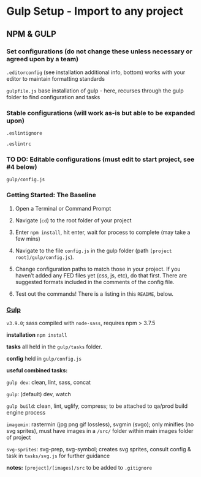 # Gulp Setup - Import to any project

## NPM & GULP

### Set configurations (do not change these unless necessary or agreed upon by a team)
`.editorconfig` (see installation additional info, bottom)
works with your editor to maintain formatting standards

`gulpfile.js`
base installation of gulp - here, recurses through the gulp folder to find configuration and tasks

### Stable configurations (will work as-is but able to be expanded upon)

`.eslintignore`

`.eslintrc`

### TO DO: Editable configurations (must edit to start project, see #4 below)
`gulp/config.js`

### Getting Started: The Baseline
1. Open a Terminal or Command Prompt

2. Navigate (`cd`) to the root folder of your project

3. Enter `npm install`, hit enter, wait for process to complete (may take a few mins)

4. Navigate to the file `config.js` in the gulp folder (path `[project root]/gulp/config.js`).

5. Change configuration paths to match those in your project. If you haven’t added any FED files yet (css, js, etc), do that first. There are suggested formats included in the comments of the config file.

6. Test out the commands! There is a listing in this `README`, below.

### [Gulp](http://gulpjs.com/)
`v3.9.0`; sass compiled with `node-sass`, requires npm > 3.7.5

__installation__
`npm install`

__tasks__
all held in the `gulp/tasks` folder.

__config__
held in `gulp/config.js`

__useful combined tasks:__

`gulp dev`: clean, lint, sass, concat

`gulp`: (default) dev, watch

`gulp build`: clean, lint, uglify, compress; to be attached to qa/prod build engine process

`imagemin`: rastermin (jpg png gif lossless), svgmin (svgo); only minifies (no svg sprites), must have images in a `/src/` folder within main images folder of project

`svg-sprites`: svg-prep, svg-symbol; creates svg sprites, consult config & task in `tasks/svg.js` for further guidance

__notes:__ `[project]/[images]/src` to be added to `.gitignore`
